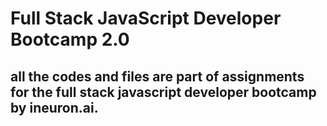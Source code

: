 # Full Stack JavaScript Developer Bootcamp 2.0

## all the codes and files are part of assignments for the full stack javascript developer bootcamp by ineuron.ai.
